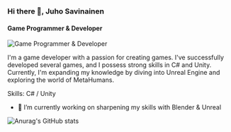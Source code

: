 ### Hi there 👋, Juho Savinainen
#### Game Programmer & Developer
![Game Programmer & Developer](https://media.licdn.com/dms/image/D4D16AQFUjGb7bSSMBA/profile-displaybackgroundimage-shrink_350_1400/0/1693927495960?e=1702512000&v=beta&t=cXpcW5Ss96JMynLSJiK2mlmDlWLr-t85UBVphteSFm4)

I'm a game developer with a passion for creating games. I've successfully developed several games, and I possess strong skills in C# and Unity. Currently, I'm expanding my knowledge by diving into Unreal Engine and exploring the world of MetaHumans.

Skills: C# / Unity

- 🔭 I’m currently working on sharpening my skills with Blender & Unreal

![Anurag's GitHub stats](https://github-readme-stats.vercel.app/api?username=Juhosavi&hide=contribs,prs) 







